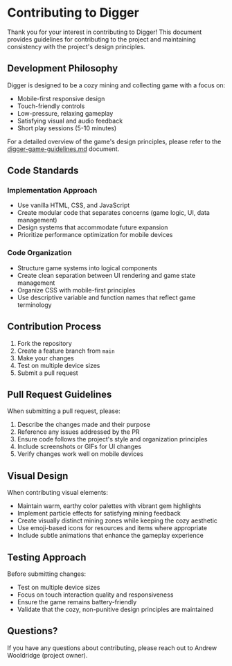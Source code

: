 # Contributing to Digger

Thank you for your interest in contributing to Digger! This document provides guidelines for contributing to the project and maintaining consistency with the project's design principles.

## Development Philosophy

Digger is designed to be a cozy mining and collecting game with a focus on:
- Mobile-first responsive design
- Touch-friendly controls
- Low-pressure, relaxing gameplay
- Satisfying visual and audio feedback
- Short play sessions (5-10 minutes)

For a detailed overview of the game's design principles, please refer to the [digger-game-guidelines.md](.clinerules/digger-game-guidelines.md) document.

## Code Standards

### Implementation Approach
- Use vanilla HTML, CSS, and JavaScript
- Create modular code that separates concerns (game logic, UI, data management)
- Design systems that accommodate future expansion
- Prioritize performance optimization for mobile devices

### Code Organization
- Structure game systems into logical components
- Create clean separation between UI rendering and game state management
- Organize CSS with mobile-first principles
- Use descriptive variable and function names that reflect game terminology

## Contribution Process

1. Fork the repository
2. Create a feature branch from `main`
3. Make your changes
4. Test on multiple device sizes
5. Submit a pull request

## Pull Request Guidelines

When submitting a pull request, please:
1. Describe the changes made and their purpose
2. Reference any issues addressed by the PR
3. Ensure code follows the project's style and organization principles
4. Include screenshots or GIFs for UI changes
5. Verify changes work well on mobile devices

## Visual Design

When contributing visual elements:
- Maintain warm, earthy color palettes with vibrant gem highlights
- Implement particle effects for satisfying mining feedback
- Create visually distinct mining zones while keeping the cozy aesthetic
- Use emoji-based icons for resources and items where appropriate
- Include subtle animations that enhance the gameplay experience

## Testing Approach

Before submitting changes:
- Test on multiple device sizes
- Focus on touch interaction quality and responsiveness
- Ensure the game remains battery-friendly
- Validate that the cozy, non-punitive design principles are maintained

## Questions?

If you have any questions about contributing, please reach out to Andrew Wooldridge (project owner).

